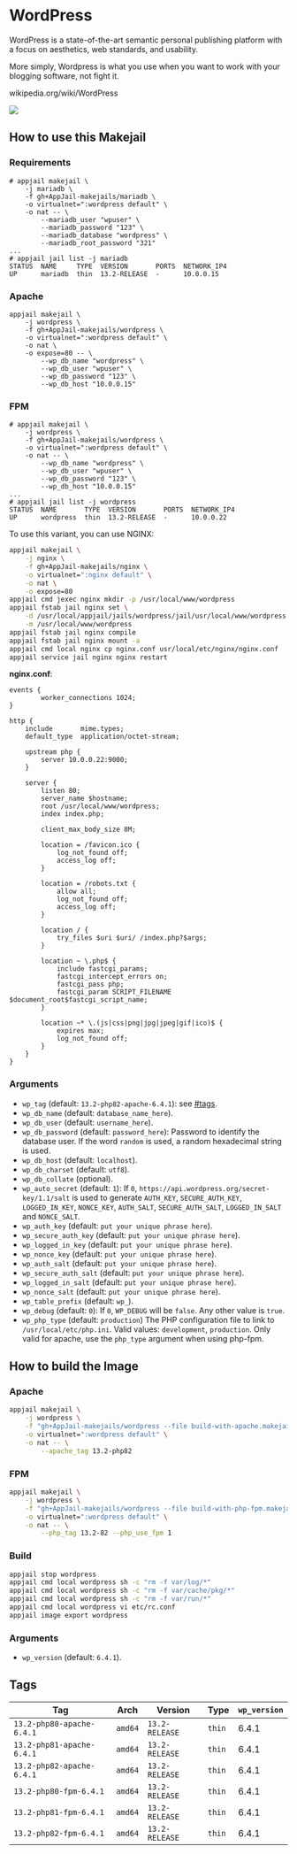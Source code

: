 # WordPress

WordPress is a state-of-the-art semantic personal publishing platform with a focus on aesthetics, web standards, and usability.

More simply, Wordpress is what you use when you want to work with your blogging software, not fight it.

wikipedia.org/wiki/WordPress

![](https://upload.wikimedia.org/wikipedia/commons/thumb/2/20/WordPress_logo.svg/240px-WordPress_logo.svg.png)

## How to use this Makejail

### Requirements

```
# appjail makejail \
    -j mariadb \
    -f gh+AppJail-makejails/mariadb \
    -o virtualnet=":wordpress default" \
    -o nat -- \
        --mariadb_user "wpuser" \
        --mariadb_password "123" \
        --mariadb_database "wordpress" \
        --mariadb_root_password "321"
...
# appjail jail list -j mariadb
STATUS  NAME     TYPE  VERSION       PORTS  NETWORK_IP4
UP      mariadb  thin  13.2-RELEASE  -      10.0.0.15
```

### Apache

```
appjail makejail \
    -j wordpress \
    -f gh+AppJail-makejails/wordpress \
    -o virtualnet=":wordpress default" \
    -o nat \
    -o expose=80 -- \
        --wp_db_name "wordpress" \
        --wp_db_user "wpuser" \
        --wp_db_password "123" \
        --wp_db_host "10.0.0.15"
```

### FPM

```
# appjail makejail \
    -j wordpress \
    -f gh+AppJail-makejails/wordpress \
    -o virtualnet=":wordpress default" \
    -o nat -- \
        --wp_db_name "wordpress" \
        --wp_db_user "wpuser" \
        --wp_db_password "123" \
        --wp_db_host "10.0.0.15"
...
# appjail jail list -j wordpress
STATUS  NAME       TYPE  VERSION       PORTS  NETWORK_IP4
UP      wordpress  thin  13.2-RELEASE  -      10.0.0.22
```

To use this variant, you can use NGINX:

```sh
appjail makejail \
    -j nginx \
    -f gh+AppJail-makejails/nginx \
    -o virtualnet=":nginx default" \
    -o nat \
    -o expose=80
appjail cmd jexec nginx mkdir -p /usr/local/www/wordpress
appjail fstab jail nginx set \
    -d /usr/local/appjail/jails/wordpress/jail/usr/local/www/wordpress \
    -m /usr/local/www/wordpress
appjail fstab jail nginx compile
appjail fstab jail nginx mount -a
appjail cmd local nginx cp nginx.conf usr/local/etc/nginx/nginx.conf
appjail service jail nginx nginx restart
```

**nginx.conf**:

```
events {
        worker_connections 1024;
}

http {
    include       mime.types;
	default_type  application/octet-stream;

	upstream php {
		server 10.0.0.22:9000;
	}

    server {
        listen 80;
        server_name $hostname;
        root /usr/local/www/wordpress;
        index index.php;

		client_max_body_size 8M;

		location = /favicon.ico {
			log_not_found off;
			access_log off;
		}

		location = /robots.txt {
			allow all;
			log_not_found off;
			access_log off;
		}

		location / {
			try_files $uri $uri/ /index.php?$args;
		}

		location ~ \.php$ {
			include fastcgi_params;
			fastcgi_intercept_errors on;
			fastcgi_pass php;
			fastcgi_param SCRIPT_FILENAME $document_root$fastcgi_script_name;
		}

		location ~* \.(js|css|png|jpg|jpeg|gif|ico)$ {
			expires max;
			log_not_found off;
		}
    }
}
```

### Arguments

* `wp_tag` (default: `13.2-php82-apache-6.4.1`): see [#tags](#tags).
* `wp_db_name` (default: `database_name_here`).
* `wp_db_user` (default: `username_here`).
* `wp_db_password` (default: `password_here`): Password to identify the database user. If the word `random` is used, a random hexadecimal string is used.
* `wp_db_host` (default: `localhost`).
* `wp_db_charset` (default: `utf8`).
* `wp_db_collate` (optional).
* `wp_auto_secret` (default: `1`): If `0`, `https://api.wordpress.org/secret-key/1.1/salt` is used to generate `AUTH_KEY`, `SECURE_AUTH_KEY`, `LOGGED_IN_KEY`, `NONCE_KEY`, `AUTH_SALT`, `SECURE_AUTH_SALT`, `LOGGED_IN_SALT` and `NONCE_SALT`.
* `wp_auth_key` (default: `put your unique phrase here`).
* `wp_secure_auth_key` (default: `put your unique phrase here`).
* `wp_logged_in_key` (default: `put your unique phrase here`).
* `wp_nonce_key` (default: `put your unique phrase here`).
* `wp_auth_salt` (default: `put your unique phrase here`).
* `wp_secure_auth_salt` (default: `put your unique phrase here`).
* `wp_logged_in_salt` (default: `put your unique phrase here`).
* `wp_nonce_salt` (default: `put your unique phrase here`).
* `wp_table_prefix` (default: `wp_`).
* `wp_debug` (default: `0`): If `0`, `WP_DEBUG` will be `false`. Any other value is `true`.
* `wp_php_type` (default: `production`) The PHP configuration file to link to `/usr/local/etc/php.ini`. Valid values: `development`, `production`. Only valid for apache, use the `php_type` argument when using php-fpm.

## How to build the Image

### Apache

```sh
appjail makejail \
    -j wordpress \
    -f "gh+AppJail-makejails/wordpress --file build-with-apache.makejail" \
    -o virtualnet=":wordpress default" \
    -o nat -- \
        --apache_tag 13.2-php82
```

### FPM

```sh
appjail makejail \
    -j wordpress \
    -f "gh+AppJail-makejails/wordpress --file build-with-php-fpm.makejail" \
    -o virtualnet=":wordpress default" \
    -o nat -- \
        --php_tag 13.2-82 --php_use_fpm 1
```

### Build

```sh
appjail stop wordpress
appjail cmd local wordpress sh -c "rm -f var/log/*"
appjail cmd local wordpress sh -c "rm -f var/cache/pkg/*"
appjail cmd local wordpress sh -c "rm -f var/run/*"
appjail cmd local wordpress vi etc/rc.conf
appjail image export wordpress
```

### Arguments

* `wp_version` (default: `6.4.1`).

## Tags

| Tag                       | Arch    | Version           | Type   | `wp_version` |
| ------------------------- | ------- | ----------------- | ------ | ------------ |
| `13.2-php80-apache-6.4.1` | `amd64` | `13.2-RELEASE` | `thin` |     6.4.1    |
| `13.2-php81-apache-6.4.1` | `amd64` | `13.2-RELEASE` | `thin` |     6.4.1    |
| `13.2-php82-apache-6.4.1` | `amd64` | `13.2-RELEASE` | `thin` |     6.4.1    |
| `13.2-php80-fpm-6.4.1`    | `amd64` | `13.2-RELEASE` | `thin` |     6.4.1    |
| `13.2-php81-fpm-6.4.1`    | `amd64` | `13.2-RELEASE` | `thin` |     6.4.1    |
| `13.2-php82-fpm-6.4.1`    | `amd64` | `13.2-RELEASE` | `thin` |     6.4.1    |
